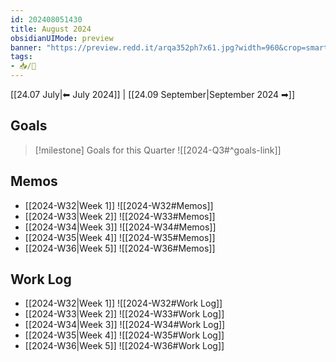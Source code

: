 ```yaml
---
id: 202408051430
title: August 2024
obsidianUIMode: preview
banner: "https://preview.redd.it/arqa352ph7x61.jpg?width=960&crop=smart&auto=webp&s=84f9245d607b029667d5bfc4abf36547fc6213de"
tags:
- 📥/🌲 
---
```


[[24.07 July|⬅ July 2024]] | [[24.09 September|September 2024 ➡]]

## Goals

> [!milestone] Goals for this Quarter
> ![[2024-Q3#^goals-link]]

## Memos

- [[2024-W32|Week 1]]
	![[2024-W32#Memos]]
- [[2024-W33|Week 2]]
	![[2024-W33#Memos]]
- [[2024-W34|Week 3]]
	![[2024-W34#Memos]]
- [[2024-W35|Week 4]]
	![[2024-W35#Memos]]
- [[2024-W36|Week 5]]
	![[2024-W36#Memos]]

## Work Log

- [[2024-W32|Week 1]]
	![[2024-W32#Work Log]]
- [[2024-W33|Week 2]]
	![[2024-W33#Work Log]]
- [[2024-W34|Week 3]]
	![[2024-W34#Work Log]]
- [[2024-W35|Week 4]]
	![[2024-W35#Work Log]]
- [[2024-W36|Week 5]]
	![[2024-W36#Work Log]]
